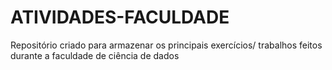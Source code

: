 # ATIVIDADES-FACULDADE
 Repositório criado para armazenar os principais exercícios/ trabalhos feitos durante a faculdade de ciência de dados
